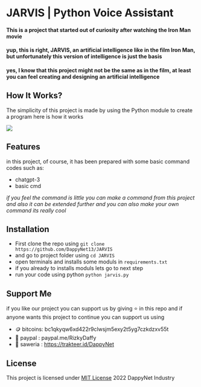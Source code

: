 # JARVIS | Python Voice Assistant

#### This is a project that started out of curiosity after watching the Iron Man movie
#### yup, this is right, JARVIS, an artificial intelligence like in the film Iron Man, but unfortunately this version of intelligence is just the basis
#### yes, I know that this project might not be the same as in the film, at least you can feel creating and designing an artificial intelligence

## How It Works?
The simplicity of this project is made by using the Python module to create a program
here is how it works

<img src="https://github.com/Dappy-Net/JARVIS.py/assets/92771259/09931f50-1631-49f6-9aa6-9dd4253a9e58" data-canonical-src="https://github.com/Dappy-Net/JARVIS.py/assets/92771259/09931f50-1631-49f6-9aa6-9dd4253a9e58"  />



## Features

in this project, of course, it has been prepared with some basic command codes such as:

- chatgpt-3
- basic cmd

*if you feel the command is little you can make a command from this project and also it can be extended further and you can also make your own command its really cool*

## Installation

- First clone the repo using ```git clone https://github.com/DappyNet13/JARVIS ```
- and go to project folder using ```cd JARVIS ```
- open terminals and installs some moduls in
```requirements.txt```
- if you already to installs moduls lets go to next step
- run your code using python ```python jarvis.py```


## Support Me 
if you like our project you can support us by giving ⭐ in this repo
and if anyone wants this project to continue you can support us using
- 🪙 bitcoins: bc1qkyqw6xd422r9clwsjm5exy2t5yg7czkdzxv55t
- 👝 paypal : paypal.me/RizkyDaffy
- 🤑 saweria : https://trakteer.id/DappyNet


## License
This project is licensed under [MIT License](https://github.com/DappyNet13/JARVIS.py/blob/main/LICENSE) 2022 DappyNet Industry
